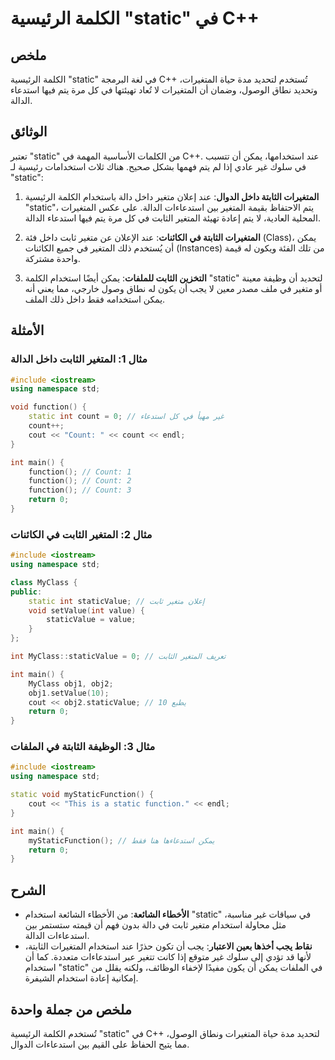 <!--
Meta Description: # الكلمة الرئيسية "static" في C++ ## ملخص الكلمة الرئيسية "static" في لغة البرمجة C++ تُستخدم لتحديد مدة حياة المتغيرات، وتحديد نطاق الوصول، وضمان أن ...
Meta Keywords: static, المتغيرات, int, count, يمكن
-->

# الكلمة الرئيسية "static" في C++

## ملخص
الكلمة الرئيسية "static" في لغة البرمجة C++ تُستخدم لتحديد مدة حياة المتغيرات، وتحديد نطاق الوصول، وضمان أن المتغيرات لا تُعاد تهيئتها في كل مرة يتم فيها استدعاء الدالة.

## الوثائق
تعتبر "static" من الكلمات الأساسية المهمة في C++. عند استخدامها، يمكن أن تتسبب في سلوك غير عادي إذا لم يتم فهمها بشكل صحيح. هناك ثلاث استخدامات رئيسية لـ "static":

1. **المتغيرات الثابتة داخل الدوال**: عند إعلان متغير داخل دالة باستخدام الكلمة الرئيسية "static"، يتم الاحتفاظ بقيمة المتغير بين استدعاءات الدالة. على عكس المتغيرات المحلية العادية، لا يتم إعادة تهيئة المتغير الثابت في كل مرة يتم فيها استدعاء الدالة.

2. **المتغيرات الثابتة في الكائنات**: عند الإعلان عن متغير ثابت داخل فئة (Class)، يمكن أن يُستخدم ذلك المتغير في جميع الكائنات (Instances) من تلك الفئة ويكون له قيمة واحدة مشتركة.

3. **التخزين الثابت للملفات**: يمكن أيضًا استخدام الكلمة "static" لتحديد أن وظيفة معينة أو متغير في ملف مصدر معين لا يجب أن يكون له نطاق وصول خارجي، مما يعني أنه يمكن استخدامه فقط داخل ذلك الملف.

## الأمثلة
### مثال 1: المتغير الثابت داخل الدالة
```cpp
#include <iostream>
using namespace std;

void function() {
    static int count = 0; // غير مهيأ في كل استدعاء
    count++;
    cout << "Count: " << count << endl;
}

int main() {
    function(); // Count: 1
    function(); // Count: 2
    function(); // Count: 3
    return 0;
}
```

### مثال 2: المتغير الثابت في الكائنات
```cpp
#include <iostream>
using namespace std;

class MyClass {
public:
    static int staticValue; // إعلان متغير ثابت
    void setValue(int value) {
        staticValue = value;
    }
};

int MyClass::staticValue = 0; // تعريف المتغير الثابت

int main() {
    MyClass obj1, obj2;
    obj1.setValue(10);
    cout << obj2.staticValue; // يطبع 10
    return 0;
}
```

### مثال 3: الوظيفة الثابتة في الملفات
```cpp
#include <iostream>
using namespace std;

static void myStaticFunction() {
    cout << "This is a static function." << endl;
}

int main() {
    myStaticFunction(); // يمكن استدعاءها هنا فقط
    return 0;
}
```

## الشرح
- **الأخطاء الشائعة**: من الأخطاء الشائعة استخدام "static" في سياقات غير مناسبة، مثل محاولة استخدام متغير ثابت في دالة بدون فهم أن قيمته ستستمر بين استدعاءات الدالة.
- **نقاط يجب أخذها بعين الاعتبار**: يجب أن تكون حذرًا عند استخدام المتغيرات الثابتة، لأنها قد تؤدي إلى سلوك غير متوقع إذا كانت تتغير عبر استدعاءات متعددة. كما أن استخدام "static" في الملفات يمكن أن يكون مفيدًا لإخفاء الوظائف، ولكنه يقلل من إمكانية إعادة استخدام الشيفرة.

## ملخص من جملة واحدة
تُستخدم الكلمة الرئيسية "static" في C++ لتحديد مدة حياة المتغيرات ونطاق الوصول، مما يتيح الحفاظ على القيم بين استدعاءات الدوال.